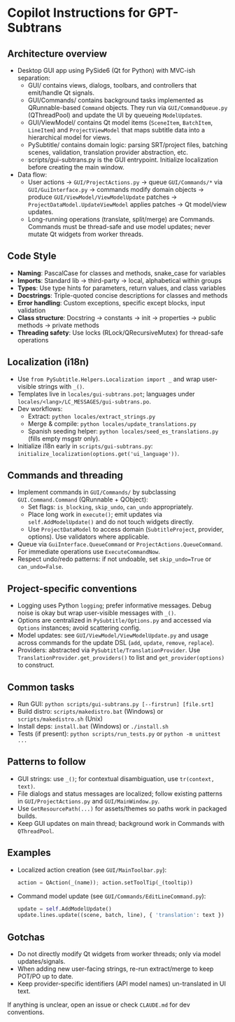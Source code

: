 # Copilot Instructions for GPT-Subtrans

## Architecture overview
- Desktop GUI app using PySide6 (Qt for Python) with MVC-ish separation:
  - GUI/ contains views, dialogs, toolbars, and controllers that emit/handle Qt signals.
  - GUI/Commands/ contains background tasks implemented as QRunnable-based `Command` objects. They run via `GUI/CommandQueue.py` (QThreadPool) and update the UI by queueing `ModelUpdate`s.
  - GUI/ViewModel/ contains Qt model items (`SceneItem`, `BatchItem`, `LineItem`) and `ProjectViewModel` that maps subtitle data into a hierarchical model for views.
  - PySubtitle/ contains domain logic: parsing SRT/project files, batching scenes, validation, translation provider abstraction, etc.
  - scripts/gui-subtrans.py is the GUI entrypoint. Initialize localization before creating the main window.
- Data flow:
  - User actions -> `GUI/ProjectActions.py` -> queue `GUI/Commands/*` via `GUI/GuiInterface.py` -> commands modify domain objects -> produce `GUI/ViewModel/ViewModelUpdate` patches -> `ProjectDataModel.UpdateViewModel` applies patches -> Qt model/view updates.
  - Long-running operations (translate, split/merge) are Commands. Commands must be thread-safe and use model updates; never mutate Qt widgets from worker threads.

## Code Style
- **Naming**: PascalCase for classes and methods, snake_case for variables
- **Imports**: Standard lib → third-party → local, alphabetical within groups
- **Types**: Use type hints for parameters, return values, and class variables
- **Docstrings**: Triple-quoted concise descriptions for classes and methods
- **Error handling**: Custom exceptions, specific except blocks, input validation
- **Class structure**: Docstring → constants → init → properties → public methods → private methods
- **Threading safety**: Use locks (RLock/QRecursiveMutex) for thread-safe operations

## Localization (i18n)
- Use `from PySubtitle.Helpers.Localization import _` and wrap user-visible strings with `_()`.
- Templates live in `locales/gui-subtrans.pot`; languages under `locales/<lang>/LC_MESSAGES/gui-subtrans.po`.
- Dev workflows:
  - Extract: `python locales/extract_strings.py`
  - Merge & compile: `python locales/update_translations.py`
  - Spanish seeding helper: `python locales/seed_es_translations.py` (fills empty msgstr only).
- Initialize i18n early in `scripts/gui-subtrans.py`: `initialize_localization(options.get('ui_language'))`.

## Commands and threading
- Implement commands in `GUI/Commands/` by subclassing `GUI.Command.Command` (QRunnable + QObject):
  - Set flags: `is_blocking`, `skip_undo`, `can_undo` appropriately.
  - Place long work in `execute()`; emit updates via `self.AddModelUpdate()` and do not touch widgets directly.
  - Use `ProjectDataModel` to access domain (`SubtitleProject`, provider, options). Use validators where applicable.
- Queue via `GuiInterface.QueueCommand` or `ProjectActions.QueueCommand`. For immediate operations use `ExecuteCommandNow`.
- Respect undo/redo patterns: if not undoable, set `skip_undo=True` or `can_undo=False`.

## Project-specific conventions
- Logging uses Python `logging`; prefer informative messages. Debug noise is okay but wrap user-visible messages with `_()`.
- Options are centralized in `PySubtitle/Options.py` and accessed via `Options` instances; avoid scattering config.
- Model updates: see `GUI/ViewModel/ViewModelUpdate.py` and usage across commands for the update DSL (`add`, `update`, `remove`, `replace`).
- Providers: abstracted via `PySubtitle/TranslationProvider`. Use `TranslationProvider.get_providers()` to list and `get_provider(options)` to construct.

## Common tasks
- Run GUI: `python scripts/gui-subtrans.py [--firstrun] [file.srt]`
- Build distro: `scripts/makedistro.bat` (Windows) or `scripts/makedistro.sh` (Unix)
- Install deps: `install.bat` (Windows) or `./install.sh`
- Tests (if present): `python scripts/run_tests.py` or `python -m unittest ...`

## Patterns to follow
- GUI strings: use `_()`; for contextual disambiguation, use `tr(context, text)`.
- File dialogs and status messages are localized; follow existing patterns in `GUI/ProjectActions.py` and `GUI/MainWindow.py`.
- Use `GetResourcePath(...)` for assets/themes so paths work in packaged builds.
- Keep GUI updates on main thread; background work in Commands with `QThreadPool`.

## Examples
- Localized action creation (see `GUI/MainToolbar.py`):
  ```python
  action = QAction(_(name)); action.setToolTip(_(tooltip))
  ```
- Command model update (see `GUI/Commands/EditLineCommand.py`):
  ```python
  update = self.AddModelUpdate()
  update.lines.update((scene, batch, line), { 'translation': text })
  ```

## Gotchas
- Do not directly modify Qt widgets from worker threads; only via model updates/signals.
- When adding new user-facing strings, re-run extract/merge to keep POT/PO up to date.
- Keep provider-specific identifiers (API model names) un-translated in UI text.

If anything is unclear, open an issue or check `CLAUDE.md` for dev conventions.